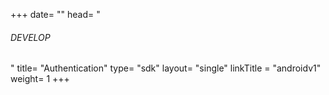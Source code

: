 +++
date= ""
head= "<h6>DEVELOP</h6>"
title= "Authentication"
type= "sdk"
layout= "single"
linkTitle = "androidv1"
weight= 1
+++